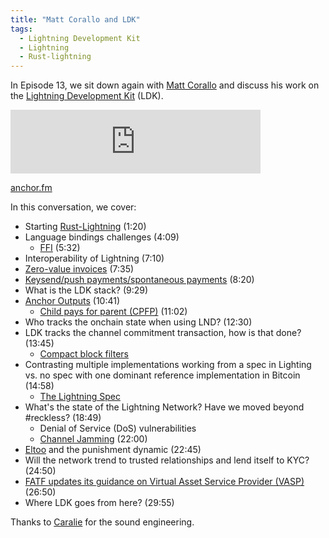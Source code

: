 ```yaml
---
title: "Matt Corallo and LDK"
tags:
  - Lightning Development Kit
  - Lightning
  - Rust-lightning
---
```


In Episode 13, we sit down again with [Matt Corallo](https://twitter.com/TheBlueMatt) and discuss his work on the [Lightning Development Kit](https://lightningdevkit.org/) (LDK).

<iframe src="https://anchor.fm/chaincode/embed/episodes/Matt-Corallo-and-Lightning-Development-Kit---Episode-13-e10qin2" height="102px" width="400px" frameborder="0" scrolling="no"></iframe>

[anchor.fm](https://anchor.fm/chaincode/episodes/Matt-Corallo-and-Lightning-Development-Kit---Episode-13-e10qin2)

In this conversation, we cover:

- Starting [Rust-Lightning](https://github.com/rust-bitcoin/rust-lightning) (1:20)
- Language bindings challenges (4:09)
  - [FFI](https://en.m.wikipedia.org/wiki/Foreign_function_interface) (5:32)
- Interoperability of Lightning (7:10)
- [Zero-value invoices](https://suredbits.com/zero-amount-invoices/) (7:35)
- [Keysend/push payments/spontaneous payments](https://bitcoinops.org/en/topics/spontaneous-payments/) (8:20)
- What is the LDK stack? (9:29)
- [Anchor Outputs](https://bitcoinops.org/en/topics/anchor-outputs/) (10:41)
  - [Child pays for parent (CPFP)](https://bitcoinops.org/en/topics/cpfp/) (11:02)
- Who tracks the onchain state when using LND? (12:30)
- LDK tracks the channel commitment transaction, how is that done? (13:45)
  - [Compact block filters](https://bitcoinops.org/en/topics/compact-block-filters/)
- Contrasting multiple implementations working from a spec in Lighting vs. no spec with one dominant reference implementation in Bitcoin (14:58)
  - [The Lightning Spec](https://github.com/lightningnetwork/lightning-rfc/)
- What's the state of the Lightning Network? Have we moved beyond #reckless? (18:49)
  - Denial of Service (DoS) vulnerabilities
  - [Channel Jamming](https://bitcoinops.org/en/topics/channel-jamming-attacks/) (22:00)
- [Eltoo](https://bitcoinops.org/en/topics/eltoo/) and the punishment dynamic (22:45)
- Will the network trend to trusted relationships and lend itself to KYC? (24:50)
- [FATF updates its guidance on Virtual Asset Service Provider (VASP)](https://www.fatf-gafi.org/media/fatf/documents/recommendations/March%202021%20-%20VA%20Guidance%20update%20-%20Sixth%20draft%20-%20Public%20consultation.pdf) (26:50)
- Where LDK goes from here? (29:55)

Thanks to [Caralie](https://twitter.com/Caralie_C/) for the sound engineering.
